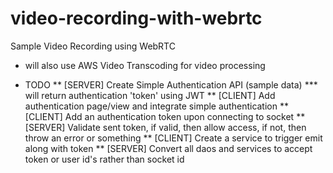 # video-recording-with-webrtc
Sample Video Recording using WebRTC
 - will also use AWS Video Transcoding for video processing

* TODO 
** [SERVER] Create Simple Authentication API (sample data)
*** will return authentication 'token' using JWT
** [CLIENT] Add authentication page/view and integrate simple authentication
** [CLIENT] Add an authentication token upon connecting to socket
** [SERVER] Validate sent token, if valid, then allow access, if not, then throw an error or something
** [CLIENT] Create a service to trigger emit along with token
** [SERVER] Convert all daos and services to accept token or user id's rather than socket id
